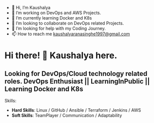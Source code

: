 - 👋 Hi, I’m Kaushalya
- 🔭 I’m working on DevOps and AWS Projects.
- 🌱 I’m currently learning Docker and K8s
- 💞️ I’m looking to collaborate on DevOps related Projects.
- 🤔 I’m looking for help with my Coding Journey.
- 📫 How to reach me kaushalyaranasinghe1997@gmail.com


# Hi there! 👋 Kaushalya here.
## Looking for DevOps/Cloud technology related roles. DevOps Enthusiast || LearningInPublic || Learning Docker and K8s

Skills: 
- **Hard Skills**: Linux / GitHub / Ansible / Terraform / Jenkins / AWS
- **Soft Skills**: TeamPlayer / Communication / Adaptability

